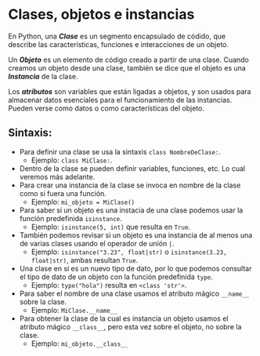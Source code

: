 Clases, objetos e instancias
================================================

En Python, una ***Clase*** es un segmento encapsulado de códido, que describe las características, funciones e interacciones de un objeto.

Un ***Objeto*** es un elemento de código creado a partir de una clase. Cuando creamos un objeto desde una clase, también se dice que el objeto es una ***Instancia*** de la clase.

Los ***atributos*** son variables que están ligadas a objetos, y son usados para almacenar datos esenciales para el funcionamiento de las instancias. Pueden verse como datos o como características del objeto.

Sintaxis:
----------

* Para definir una clase se usa la sintaxis `class NombreDeClase:`.
    * Ejemplo: `class MiClase:`.
* Dentro de la clase se pueden definir variables, funciones, etc. Lo cual veremos más adelante.
* Para crear una instancia de la clase se invoca en nombre de la clase como si fuera una función.
    * Ejemplo: `mi_objeto = MiClase()`
* Para saber si un objeto es una instacia de una clase podemos usar la función predefinida `isinstance`.
    * Ejemplo: `isinstance(5, int)` que resulta en `True`.
* También podemos revisar si un objeto es una instancia de al menos una de varias clases usando el operador de unión `|`.
    * Ejemplo: `isinstance("3.23", float|str)` o `isinstance(3.23, float|str)`, ambas resultan `True`.
* Una clase en sí es un nuevo tipo de dato, por lo que podemos consultar el tipo de dato de un objeto con la función predefinida `type`.
    * Ejemplo: `type("hola")` resulta en `<class 'str'>`.
* Para saber el nombre de una clase usamos el atributo mágico `__name__` sobre la clase.
    * Ejemplo: `MiClase.__name__`
* Para obtener la clase de la cual es instancia un objeto usamos el atributo mágico `__class__`, pero esta vez sobre el objeto, no sobre la clase.
    * Ejemplo: `mi_objeto.__class__`
